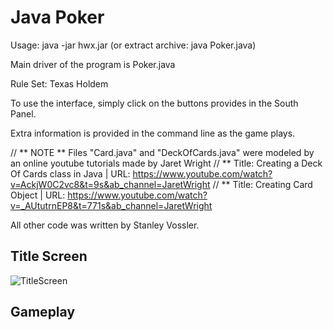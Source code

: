 
# Java Poker

Usage: java -jar hwx.jar
(or extract archive: java Poker.java)

Main driver of the program is Poker.java

Rule Set: Texas Holdem

To use the interface, simply click on the buttons provides in the South Panel.

Extra information is provided in the command line as the game plays.

// ** NOTE ** Files "Card.java" and "DeckOfCards.java" were modeled by an online youtube tutorials made by Jaret Wright
// ** Title: Creating a Deck Of Cards class in Java | URL: https://www.youtube.com/watch?v=AckjW0C2vc8&t=9s&ab_channel=JaretWright
// ** Title: Creating Card Object                   | URL: https://www.youtube.com/watch?v=_AUtutrnEP8&t=771s&ab_channel=JaretWright

All other code was written by Stanley Vossler.

## Title Screen
![TitleScreen](https://user-images.githubusercontent.com/79293011/215891717-8e81839b-3663-4792-af4b-c9978729142c.png)

## Gameplay
